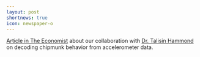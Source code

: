 ```yaml
---
layout: post
shortnews: true
icon: newspaper-o
---
```


[Article in The Economist](https://www.economist.com/news/science-and-technology/21698230-how-make-zoologists-more-productive-time-and-motion-study) about our collaboration with [Dr. Talisin Hammond](https://tthammond.weebly.com) on decoding chipmunk behavior from accelerometer data.


